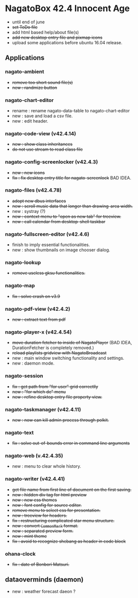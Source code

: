 # NagatoBox 42.4 Innocent Age

+ until end of june
+ ~~set ToDo file~~
+ add html based help/about file(s)
+ ~~add new desktop entry file and pixmap icons~~
+ upload some applications before ubuntu 16.04 release.

## Applications

### nagato-ambient

+ ~~remove too short sound file(s)~~
+ ~~new : randmize button~~

### nagato-chart-editor

+ rename : rename nagato-data-table to nagato-chart-editor
+ new : save and load a csv file.
+ new : edit header.

### nagato-code-view (v42.4.14)

+ ~~new : show class inheritances~~
+ ~~do not use stream to read class file~~

### nagato-config-screenlocker (v42.4.3)

+ ~~new : new icons~~
+ ~~fix : fix desktop entry title for nagato-screenlock~~ BAD IDEA.

### nagato-files (v42.4.78)

+ ~~adopt new dbus interfaces~~
+ ~~new : scroll music data that longer than drawing-area width.~~
+ new : systray (?)
+ ~~new : context menu to "open as new tab" for treeview.~~
+ ~~new : call calendar from desktop-shell taskbar~~

### nagato-fullscreen-editor (v42.4.6)

+ finish to imply essential functionalities.
+ new : show thumbnails on image chooser dialog.

### nagato-lookup

+ ~~remove useless gksu functionalities.~~

### nagato-map

+ ~~fix : solve crash on v3.9~~

### nagato-pdf-view (v42.4.2)

+ ~~new : extract text from pdf~~

### nagato-player-x (v42.4.54)

+ ~~move duration fetcher to inside of NagatoPlayer~~ (BAD IDEA, DurationFetcher is completely removed.)
+ ~~reload playlists gridview with NagatoBroadcast~~
+ new : main window switching functionality and settings.
+ new : daemon mode.

### nagato-session

+ ~~fix : get path from "for user" grid correctlly~~
+ ~~new : "for which de" menu~~
+ ~~new : refine desktop entry file property view.~~

### nagato-taskmanager (v42.4.11)

+ ~~new : now can kill admin process through polkit.~~

### nagato-text

+ ~~fix : solve out-of-bounds error in command line arguments~~

### nagato-web (v.42.4.35)

+ new : menu to clear whole history.

### nagato-writer (v42.4.41)

+ ~~get file name from first line of document on the first saving.~~
+ ~~new : hidden div tag for html preview~~
+ ~~new : new css themes~~
+ ~~new : font config for source editor.~~
+ ~~remove menu to select css for presentation.~~
+ ~~new : treeview for headers.~~
+ ~~fix : restructuring complicated star menu structure.~~
+ ~~new :  convert `CommonMark` format.~~
+ ~~new : separated preview form.~~
+ ~~new : mint theme~~
+ ~~fix : avoid to recognize shebang as header in code block~~

### ohana-clock

+ ~~fix : date of Bonbori Matsuri.~~ 

## dataoverminds (daemon)

+ new : weather forecast daeon ?

